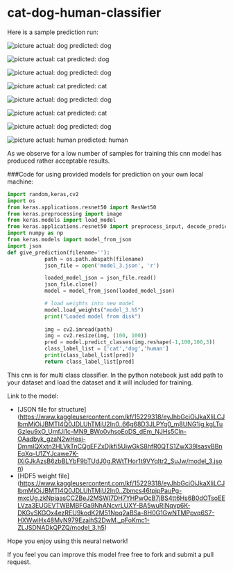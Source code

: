 # cat-dog-human-classifier

Here is a sample prediction run:

![picture](https://www.kaggleusercontent.com/kf/15229318/eyJhbGciOiJkaXIiLCJlbmMiOiJBMTI4Q0JDLUhTMjU2In0..5FDmld9ecdubZUxa_Mmcjg.el0Gs4l8a6UfDOoATFWwd0ARg1rqvakAxgiOyxQxpuMoPzaNv9yU5hx6z53eyoxnn4yhHnKJJm3ZsFu3d8usry46VDRdFXMJt12RADZjfwGI6I7f8z1MkEq2LeCJdPPcxBL2IUMbMxua-wlnPULTMxTLjemxOgmU2YxEoezTwvU.DWU0Nh9VQ11kCQeOr6mKfw/__results___files/__results___21_0.png)
actual: dog
predicted: dog

![picture](https://www.kaggleusercontent.com/kf/15229318/eyJhbGciOiJkaXIiLCJlbmMiOiJBMTI4Q0JDLUhTMjU2In0..5FDmld9ecdubZUxa_Mmcjg.el0Gs4l8a6UfDOoATFWwd0ARg1rqvakAxgiOyxQxpuMoPzaNv9yU5hx6z53eyoxnn4yhHnKJJm3ZsFu3d8usry46VDRdFXMJt12RADZjfwGI6I7f8z1MkEq2LeCJdPPcxBL2IUMbMxua-wlnPULTMxTLjemxOgmU2YxEoezTwvU.DWU0Nh9VQ11kCQeOr6mKfw/__results___files/__results___21_2.png)
actual: cat
predicted: dog

![picture](https://www.kaggleusercontent.com/kf/15229318/eyJhbGciOiJkaXIiLCJlbmMiOiJBMTI4Q0JDLUhTMjU2In0..5FDmld9ecdubZUxa_Mmcjg.el0Gs4l8a6UfDOoATFWwd0ARg1rqvakAxgiOyxQxpuMoPzaNv9yU5hx6z53eyoxnn4yhHnKJJm3ZsFu3d8usry46VDRdFXMJt12RADZjfwGI6I7f8z1MkEq2LeCJdPPcxBL2IUMbMxua-wlnPULTMxTLjemxOgmU2YxEoezTwvU.DWU0Nh9VQ11kCQeOr6mKfw/__results___files/__results___21_4.png)
actual: dog
predicted: dog

![picture](https://www.kaggleusercontent.com/kf/15229318/eyJhbGciOiJkaXIiLCJlbmMiOiJBMTI4Q0JDLUhTMjU2In0..5FDmld9ecdubZUxa_Mmcjg.el0Gs4l8a6UfDOoATFWwd0ARg1rqvakAxgiOyxQxpuMoPzaNv9yU5hx6z53eyoxnn4yhHnKJJm3ZsFu3d8usry46VDRdFXMJt12RADZjfwGI6I7f8z1MkEq2LeCJdPPcxBL2IUMbMxua-wlnPULTMxTLjemxOgmU2YxEoezTwvU.DWU0Nh9VQ11kCQeOr6mKfw/__results___files/__results___21_6.png)
actual: cat
predicted: cat

![picture](https://www.kaggleusercontent.com/kf/15229318/eyJhbGciOiJkaXIiLCJlbmMiOiJBMTI4Q0JDLUhTMjU2In0..5FDmld9ecdubZUxa_Mmcjg.el0Gs4l8a6UfDOoATFWwd0ARg1rqvakAxgiOyxQxpuMoPzaNv9yU5hx6z53eyoxnn4yhHnKJJm3ZsFu3d8usry46VDRdFXMJt12RADZjfwGI6I7f8z1MkEq2LeCJdPPcxBL2IUMbMxua-wlnPULTMxTLjemxOgmU2YxEoezTwvU.DWU0Nh9VQ11kCQeOr6mKfw/__results___files/__results___21_8.png)
actual: dog
predicted: dog

![picture](https://www.kaggleusercontent.com/kf/15229318/eyJhbGciOiJkaXIiLCJlbmMiOiJBMTI4Q0JDLUhTMjU2In0..5FDmld9ecdubZUxa_Mmcjg.el0Gs4l8a6UfDOoATFWwd0ARg1rqvakAxgiOyxQxpuMoPzaNv9yU5hx6z53eyoxnn4yhHnKJJm3ZsFu3d8usry46VDRdFXMJt12RADZjfwGI6I7f8z1MkEq2LeCJdPPcxBL2IUMbMxua-wlnPULTMxTLjemxOgmU2YxEoezTwvU.DWU0Nh9VQ11kCQeOr6mKfw/__results___files/__results___21_10.png)
actual: cat
predicted: cat

![picture](https://www.kaggleusercontent.com/kf/15229318/eyJhbGciOiJkaXIiLCJlbmMiOiJBMTI4Q0JDLUhTMjU2In0..5FDmld9ecdubZUxa_Mmcjg.el0Gs4l8a6UfDOoATFWwd0ARg1rqvakAxgiOyxQxpuMoPzaNv9yU5hx6z53eyoxnn4yhHnKJJm3ZsFu3d8usry46VDRdFXMJt12RADZjfwGI6I7f8z1MkEq2LeCJdPPcxBL2IUMbMxua-wlnPULTMxTLjemxOgmU2YxEoezTwvU.DWU0Nh9VQ11kCQeOr6mKfw/__results___files/__results___21_12.png)
actual: dog
predicted: dog

![picture](https://www.kaggleusercontent.com/kf/15229318/eyJhbGciOiJkaXIiLCJlbmMiOiJBMTI4Q0JDLUhTMjU2In0..5FDmld9ecdubZUxa_Mmcjg.el0Gs4l8a6UfDOoATFWwd0ARg1rqvakAxgiOyxQxpuMoPzaNv9yU5hx6z53eyoxnn4yhHnKJJm3ZsFu3d8usry46VDRdFXMJt12RADZjfwGI6I7f8z1MkEq2LeCJdPPcxBL2IUMbMxua-wlnPULTMxTLjemxOgmU2YxEoezTwvU.DWU0Nh9VQ11kCQeOr6mKfw/__results___files/__results___21_14.png)
actual: human
predicted: human

As we observe for a low number of samples for training this cnn model has produced rather acceptable results.

###Code for using provided models for prediction on your own local machine:

```python
import random,keras,cv2
import os
from keras.applications.resnet50 import ResNet50
from keras.preprocessing import image
from keras.models import load_model
from keras.applications.resnet50 import preprocess_input, decode_predictions
import numpy as np
from keras.models import model_from_json
import json
def give_prediction(filename=''):
            path = os.path.abspath(filename)
            json_file = open('model_3.json', 'r')

            loaded_model_json = json_file.read()
            json_file.close()
            model = model_from_json(loaded_model_json)

            # load weights into new model
            model.load_weights("model_3.h5")
            print("Loaded model from disk")
            
            img = cv2.imread(path)
            img = cv2.resize(img, (100, 100))
            pred = model.predict_classes(img.reshape(-1,100,100,3))
            class_label_list = ['cat','dog','human']
            print(class_label_list[pred])
            return class_label_list[pred]
```
This cnn is for multi class classifier. In the python notebook just add path to your dataset and load the dataset and it will included for training.

Link to the model:
* [JSON file for structure]
(https://www.kaggleusercontent.com/kf/15229318/eyJhbGciOiJkaXIiLCJlbmMiOiJBMTI4Q0JDLUhTMjU2In0..66g68D3JLPYq0_m8UNG1ig.kgLTuGzleu9xO_UmfJi1c-MN9_BWo0vhsoEoDS_dEm_NJHs5Cln-OAadbyk_gzaN2wHesj-DmmIQXxtn2HLVkTnCQgEFZxDjkfi5UiwGkS8hfR0QTS1ZwX39lsasvBBnEqXq-U1ZYJcawe7K-lXjGJkAzsB6zbBLYbF9bTUdJ0g.RWtTHor1t9VYqItr2_SuJw/model_3.json)
* [HDF5 weight file]
(https://www.kaggleusercontent.com/kf/15229318/eyJhbGciOiJkaXIiLCJlbmMiOiJBMTI4Q0JDLUhTMjU2In0..Zbmcs46tpjpPauPg-mxcUg.zkNpjaasCCZBeJ2MSWI7DH7YHPwOcB7jBS4tt6Hs6B0dOTsoEELVza3EUGEVTWBMBFGa9NhANcvrLUXY-BA5wuRINqvp6K-DKGvSKGOx4ezREU9kodK2M51Npq2aBSa-8H0G1GwNTMPpvq6S7-HXWwiHx48MyN979EzaihS2DwM._pFoKmc1-ZLJSDNADkQPZQ/model_3.h5)

Hope you enjoy using this neural network!

If you feel you can improve this model free free to fork and submit a pull request.
